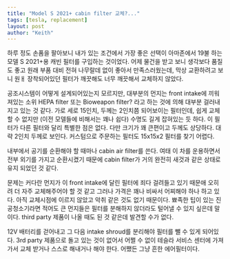 ```yaml
---
title: "Model S 2021+ cabin filter 교체?..."
tags: [tesla, replacement]
layout: post
author: "Keith"
---
```


하루 정도 손품을 팔아보니 내가 있는 조건에서 가장 좋은 선택이 아마존에서 19불 하는 모델 S 2021+용 캐빈 필터를 구입하는 것이었다. 어제 물건을 받고 보니 생각보다 품질도 좋고 원래 부품 대비 전혀 나무랄데 없이 좋아서 만족스러웠는데, 막상 교환하려고 보니 원ㅐ 장착되어있던 필터가 깨끗해도 너무 깨끗해서 교체하지 않았다.

공조시스템이 어떻게 설계되어있는지 모르지만, 대부분의 먼지는 front intake에 끼워져있는 소위 HEPA filter 또는 Bioweapon filter? 라고 하는 것에 의해 대부분 걸러내지고 있는 것 같다. 가로 세로 15인치, 두께는 2인치쯤 되어보이는 필터인데, 쉽게 교체할 수 없지만 (이전 모델들에 비해서는 꽤나 쉽다) 수명도 길게 잡혀있는 듯 하다. 이 필터가 다른 필터와 달리 특별한 점은 없다. 다만 크기가 꽤 큰편이고 두께도 상당하다. 대략 2인치 두께로 보인다. 커스텀으로 주문하는 필터도 15x15x2 필터를 찾기 어렵다.

내부에서 공기를 순환해야 할 때마나 cabin air filter를 쓴다. 여태 이 차를 운용하면서 전부 외기를 가지고 순환시켰기 때문에 cabin filter가 거의 완전히 새것과 같은 상태로 유지 되었던 것 같다.

문제는 커다란 먼지가 이 front intake에 달린 필터에 죄다 걸려들고 있기 때문애 오히려 더 자주 교체해주어야 할 것 같고 그러나 가격은 꽤나 비싸서 어찌해야 하나 하고 있다. 아직 교체시점에 이르지 않았고 악취 같은 것도 없기 때문이다. 뾰족한 팁이 있는 진공청소기라면 적어도 큰 먼지들은 필터를 분해하지 않더라도 털어낼 수 있지 싶은데 말이다. third party 제품이 나올 때도 된 것 같은데 발견할 수가 없다. 

12V 배터리를 걷어내고 그 다음 intake shroud를 분리해야 필터를 뺄 수 있게 되어있다. 3rd party 제품으로 돌고 있는 것이 없어서 어쩔 수 없이 테슬라 서비스 센터에 가져가서 교체 받거나 스스로 해내거나 해야 한다. 어쨌든 그냥 흔한 에어필터이다. 